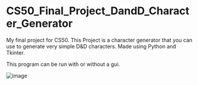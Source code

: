 # CS50_Final_Project_DandD_Character_Generator
My final project for CS50. This Project is a character generator that you can use to generate very simple D&amp;D characters. Made using Python and Tkinter.

This program can be run with or without a gui.

![image](https://github.com/Keenonthedaywalker/CS50_Final_Project_DandD_Character_Generator/assets/53871946/87ba089c-b3a4-42bb-81d3-d4e51d1ee94e)

